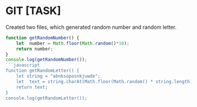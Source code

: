 # GIT [TASK]

Created two files, which generated random number and random letter. 
```javascript
function getRandomNumber() {
    let  number = Math.floor(Math.random()*10);
    return number;
}
console.log(getRandomNumber());
```javascript
function getRandomLetter() {
    let string = "abnksoposnkjuwde";
    let  text = string.charAt(Math.floor(Math.random() * string.length));
    return text;
}
console.log(getRandomLetter());
```
